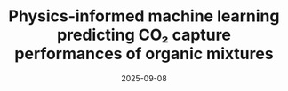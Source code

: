 ---
title: "Physics-informed machine learning predicting CO₂ capture performances of organic mixtures"
collection: talks
type: "Oral presentation"
effort: "given"
permalink: /talks/ecce15_ulderico
venue: "15th European Congress of Chemical Engineering"
date: 2025-09-08
location: "Lisbon, Portugal"
---